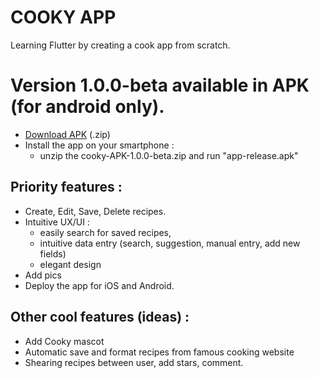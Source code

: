 # COOKY APP
Learning Flutter by creating a cook app from scratch.

# Version 1.0.0-beta available in APK (for android only).
- [Download APK](cooky-APK-1.0.0-beta.zip) (.zip)
- Install the app on your smartphone :
   - unzip the cooky-APK-1.0.0-beta.zip and run "app-release.apk"

 ## Priority features : 
- Create, Edit, Save, Delete recipes.
- Intuitive UX/UI :
  - easily search for saved recipes,
  - intuitive data entry (search, suggestion, manual entry, add new fields)
  - elegant design
- Add pics
- Deploy the app for iOS and Android. 

 ## Other cool features (ideas) : 
 - Add Cooky mascot
 - Automatic save and format recipes from famous cooking website
 - Shearing recipes between user, add stars, comment.

